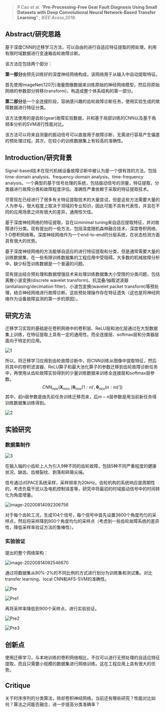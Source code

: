 > P.Cao et al. “**Pre-Processing-Free Gear Fault Diagnosis Using Small Datasets with Deep Convolutional Neural Network-Based Transfer Learning**” , *IEEE Acess*,2018.

## Abstract/研究思路

基于深度CNN的迁移学习方法，可以自由的进行自适应特征提取的预处理，利用有限时域数据进行变速箱齿轮故障诊断。

该方法在包括两个部分：

**第一部分**由预先训练好的深度神经网络构成，该网络用于从输入中自动提取特征。

首先使用ImageNet(120万)海量图像数据来训练原始的神经网络模型，然后将原始网络的参数部分转移(transform)，构造成整个体系结构的第一部分。

**第二部分**是一个全连接阶段，容纳感兴趣的齿轮故障诊断任务，使用实验生成的故障数据进行特征分类。

该方法使用的是齿轮(gear)故障实验数据，并和基于局部训练的CNN以及基于角频率分析的SVM进行性能对比。

该方法可以将来自测量的振动信号可以直接用于故障诊断，无需进行容易产生偏差的预处理过程。其次，在较小的训练数据集上有较高的准确性。



## Introduction/研究背景

Signal-based技术在现代机械设备故障诊断中被认为是一个很有效的方法，包括time-domain analysis、frequency-domain analysis、time-frequency analysis。一个典型的基于信号处理的系统，包括振动信号的测量，特征提取，分类器进行故障分类和故障程度评估。准确性严重依赖于采取的特征提取技术。

尽管现在已经进行了很多有关特征提取技术的大量尝试，但是这些方法需要大量的人为参与，很大程度上取决于领域的专业知识，因此可能不具有代表性，并且在不同的应用场景之间有很大的差异，通用性欠佳。

基于深度神经网络的特征提取，旨在以minimal tuning来自适应提取特征，并对故障进行分类。现有提出的一些方法，包括深度随机森林融合技术、深度卷积网络、1-D卷积网络等。深度神经网络作为一个end-to-end的分层系统，在状态检测方面具有很大的优势。

基于深度神经网络的方法能够自适应的进行特征提取和分类，但是通常需要大量的训练数据集，在一些有限训练数据集的工程应用中受阻碍。大多数的机械故障分析中，缺少标签训练数据是一个普遍的问题。

现有提出结合预处理和数据增强技术来处理训练数据集大小受限的分类问题，包括离散小波变换(discrete wavelet transform)、抗混叠/抽取滤波器(antialiasing/decimation filter)、小波包变换(wavelet packet transform)等预处理，结合神经网络进行故障诊断。这些预处理操作存在特征遗失（这也是将神经网络作为设备故障监测的第一步的原因）。



## 研究方法

迁移学习实现的基础是在卷积网络中的卷积层、ReLU层和池化层通过在大型数据集上训练，在特征提取上具有一定的通用性。而全连接层、softmax层和分类器层面向于特定的应用。

![1](/小数据集_迁移学习/1.bmp)

所以，将迁移学习应用到齿轮故障诊断中，将CNN训练从图像中提取特征，然后将其中的卷积滤波器、ReLU算子和最大池化算子的参数迁移到齿轮故障诊断任务中，再使用从齿轮故障实验得到的少量训练数据来训练全连接层和softmax层参数。
$$
CNN_{nov}(\pmb X_{nov},[\pmb \theta_{nov}(1:n)',\pmb \theta_{nov}(n:m)'])
$$
其中，前$n$层参数是由先前任务训练迁移而来，后$m-n$层参数是用当前新任务得训练数据集训练得到。

![2](/小数据集_迁移学习/2.bmp)

## 实验研究

### 数据集制作

![3](/小数据集_迁移学习/3.bmp)

在输入轴的小齿轮上人为引入9种不同的齿轮故障，包括5种不同严重程度的健康状况、缺齿、齿根裂纹、剥落和碎屑尖端。

信号通过dSPACE系统采样，采样频率为20kHz。齿轮机构的系统响应是周期性的，考虑负载干扰以及电机控制误差等，研究中将最初的时域振动信号中的时间转化为角度增量。

![image-20200814092306756](/小数据集_迁移学习/20200814092306756.png)

对于每个齿轮工况，生成104个信号，每个信号中首先设置3600个角度均匀的采样点，然后将采样降到900个角度均匀的采样点（考虑到一些齿轮故障系统的差异性，降低采样率验证方法的鲁棒性）。

### 实验验证

提出的整个网络架构：

![image-20200814092546670](/小数据集_迁移学习/20200814092546670.png)

通过将数据集从80%-2%的不同比例的方式进行划分为训练集和测试集。对比transfer learning、local CNN和AFS-SVM的准确性。

![Pre](/小数据集_迁移学习/Pre.jpg)

![Pre1](/小数据集_迁移学习/Pre1.jpg)

再将采样率降低到900个采样点，进行实验验证。

![Pre2](/小数据集_迁移学习/Pre2.jpg)

![Pre3](/小数据集_迁移学习/Pre3.jpg)



## 创新点

使用迁移学习，与本地训练的卷积网络相比，不仅可以进行无预处理的自适应特征提取，而且只需要小规模的数据集进行网络训练。这在工程应用上具有很大的优势。



## Critique

关于时序序列的分类算法，除却卷积神经网络，当前还有哪些研究？性能对比如何？算法之间能否融合，进一步提高分类准确率？





